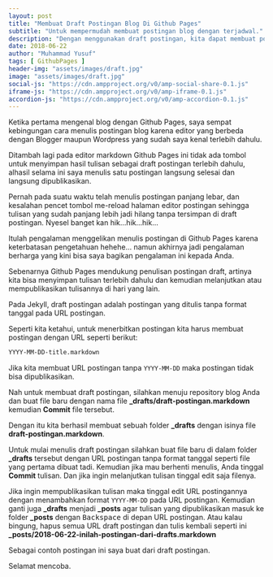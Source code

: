 ```yaml
---
layout: post
title: "Membuat Draft Postingan Blog Di Github Pages"
subtitle: "Untuk mempermudah membuat postingan blog dengan terjadwal."
description: "Dengan menggunakan draft postingan, kita dapat membuat postingan dengan menundanya hari ini dan melanjutkannya esok hari."
date: 2018-06-22
author: "Muhammad Yusuf"
tags: [ GithubPages ]
header-img: "assets/images/draft.jpg"
image: "assets/images/draft.jpg"
social-js: "https://cdn.ampproject.org/v0/amp-social-share-0.1.js"
iframe-js: "https://cdn.ampproject.org/v0/amp-iframe-0.1.js"
accordion-js: "https://cdn.ampproject.org/v0/amp-accordion-0.1.js"
---
```


Ketika pertama mengenal blog dengan Github Pages, saya sempat kebingungan cara menulis postingan blog karena editor yang berbeda dengan Blogger maupun Wordpress yang sudah saya kenal terlebih dahulu.

Ditambah lagi pada editor markdown Github Pages ini tidak ada tombol untuk menyimpan hasil tulisan sebagai draft postingan terlebih dahulu, alhasil selama ini saya menulis satu postingan langsung selesai dan langsung dipublikasikan.

Pernah pada suatu waktu telah menulis postingan panjang lebar, dan kesalahan pencet tombol me-reload halaman editor postingan sehingga tulisan yang sudah panjang lebih jadi hilang tanpa tersimpan di draft postingan. Nyesel banget kan hik...hik...hik...

Itulah pengalaman menggelikan menulis postingan di Github Pages karena keterbatasan pengetahuan hehehe... namun akhirnya jadi pengalaman berharga yang kini bisa saya bagikan pengalaman ini kepada Anda.

Sebenarnya Github Pages mendukung penulisan postingan draft, artinya kita bisa menyimpan tulisan terlebih dahulu dan kemudian melanjutkan atau mempublikasikan tulisannya di hari yang lain.

Pada Jekyll, draft postingan adalah postingan yang ditulis tanpa format tanggal pada URL postingan.

Seperti kita ketahui, untuk menerbitkan postingan kita harus membuat postingan dengan URL seperti berikut:

```markdown
YYYY-MM-DD-title.markdown
```

Jika kita membuat URL postingan tanpa `YYYY-MM-DD` maka postingan tidak bisa dipublikasikan.

Nah untuk membuat draft postingan, silahkan menuju repository blog Anda dan buat file baru dengan nama file **_drafts/draft-postingan.markdown** kemudian **Commit** file tersebut.

Dengan itu kita berhasil membuat sebuah folder **_drafts** dengan isinya file **draft-postingan.markdown**.

Untuk mulai menulis draft postingan silahkan buat file baru di dalam folder **_drafts** tersebut dengan URL postingan tanpa format tanggal seperti file yang pertama dibuat tadi. Kemudian jika mau berhenti menulis, Anda tinggal **Commit** tulisan. Dan jika ingin melanjutkan tulisan tinggal edit saja filenya.

Jika ingin mempublikasikan tulisan maka tinggal edit URL postingannya dengan menambahkan format `YYYY-MM-DD` pada URL postingan. Kemudian ganti juga **_drafts** menjadi **_posts** agar tulisan yang dipublikasikan masuk ke folder **_posts** dengan <kbd>Backspace</kbd> di depan URL postingan. Atau kalau bingung, hapus semua URL draft postingan dan tulis kembali seperti ini **_posts/2018-06-22-inilah-postingan-dari-drafts.markdown**

Sebagai contoh postingan ini saya buat dari draft postingan.

Selamat mencoba.